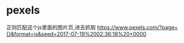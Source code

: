 # pexels

正则匹配这个js里面的图片页,进去抓取
https://www.pexels.com/?page={}&format=js&seed=2017-07-19%2002:36:18%20+0000